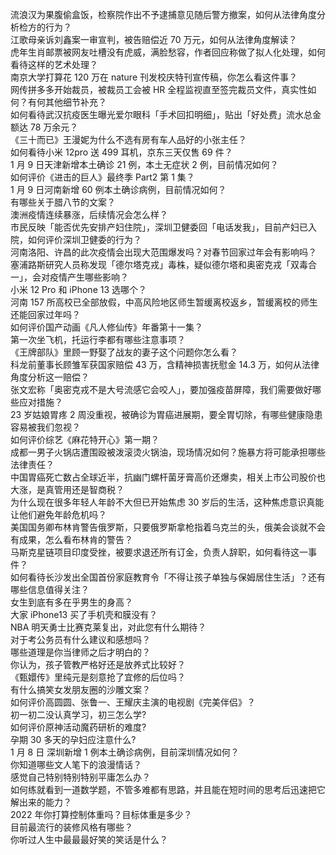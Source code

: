 流浪汉为果腹偷盒饭，检察院作出不予逮捕意见随后警方撤案，如何从法律角度分析检方的行为？  
江歌母亲诉刘鑫案一审宣判，被告赔偿近 70 万元，如何从法律角度解读？  
虎年生肖邮票被网友吐槽没有虎威，满脸愁容，作者回应称做了拟人化处理，如何看待这样的艺术处理？  
南京大学打算花 120 万在 nature 刊发校庆特刊宣传稿，你怎么看这件事？  
网传拼多多开始裁员，被裁员工会被 HR 全程监视直至签完裁员文件，真实性如何？有何其他细节补充？  
如何看待武汉抗疫医生曝光爱尔眼科「手术回扣明细」，贴出「好处费」流水总金额达 78 万余元？  
《三十而已》王漫妮为什么不选有房有车人品好的小张主任？  
如何看待小米 12pro 送 499 耳机，京东三天仅售 69 件？  
1 月 9 日天津新增本土确诊 21 例，本土无症状 2 例，目前情况如何？  
如何评价《进击的巨人》最终季 Part2 第 1 集？  
1 月 9 日河南新增 60 例本土确诊病例，目前情况如何？  
有哪些关于腊八节的文案？  
澳洲疫情连续暴涨，后续情况会怎么样？  
市民反映「能否优先安排产妇住院」，深圳卫健委回「电话发我」，目前产妇已入院，如何评价深圳卫健委的行为？  
河南洛阳、许昌的此次疫情会出现大范围爆发吗？对春节回家过年会有影响吗？  
塞浦路斯研究人员称发现「德尔塔克戎」毒株，疑似德尔塔和奥密克戎「双毒合一」，会对疫情产生哪些影响？  
小米 12 Pro 和 iPhone 13 选哪个？  
河南 157 所高校已全部放假，中高风险地区师生暂缓离校返乡，暂缓离校的师生还能回家过年吗？  
如何评价国产动画《凡人修仙传》年番第十一集？  
第一次坐飞机，托运行李都有哪些注意事项？  
《王牌部队》里顾一野娶了战友的妻子这个问题你怎么看？  
科龙前董事长顾雏军获国家赔偿 43 万，含精神损害抚慰金 14.3 万，如何从法律角度分析这一赔偿？  
张文宏称「奥密克戎不是大号流感它会咬人」，要加强疫苗屏障，我们需要做好哪些应对措施？  
23 岁姑娘胃疼 2 周没重视，被确诊为胃癌进展期，要全胃切除，有哪些健康隐患容易被我们忽视？  
如何评价综艺《麻花特开心》第一期？  
成都一男子火锅店遭围殴被泼滚烫火锅油，现场情况如何？施暴方将可能承担哪些法律责任？  
中国胃癌死亡数占全球近半，抗幽门螺杆菌牙膏高价还爆卖，相关上市公司股价也大涨，是真管用还是智商税？  
为什么现在很多年轻人年龄不大但已开始焦虑 30 岁后的生活，这种焦虑意识真能让他们避免年龄危机吗？  
美国国务卿布林肯警告俄罗斯，只要俄罗斯拿枪指着乌克兰的头，俄美会谈就不会有成果，怎么看布林肯的警告？  
马斯克星链项目印度受挫，被要求退还所有订金，负责人辞职，如何看待这一事件？  
如何看待长沙发出全国首份家庭教育令「不得让孩子单独与保姆居住生活」？还有哪些信息值得关注？  
女生到底有多在乎男生的身高？  
大家 iPhone13 买了手机壳和膜没有？  
NBA 明天勇士比赛克莱复出，对此您有什么期待？  
对于考公务员有什么建议和感想吗？  
哪些道理是你当律师之后才明白的？  
你认为，孩子管教严格好还是放养式比较好？  
《甄嬛传》里纯元是刻意抢了宜修的后位吗？  
有什么搞笑女发朋友圈的沙雕文案？  
如何评价高圆圆、张鲁一、王耀庆主演的电视剧《完美伴侣》？  
初一初二没认真学习，初三怎么学?  
如何评价原神活动魔药研析的难度?  
孕期 30 多天的孕妇应注意什么?  
1 月 8 日 深圳新增 1 例本土确诊病例，目前深圳情况如何？  
你知道哪些文人笔下的浪漫情话？  
感觉自己特别特别特别平庸怎么办？  
如何练就看到一道数学题，不管多难都有思路，并且能在短时间的思考后迅速把它解出来的能力？  
2022 年你打算控制体重吗？目标体重是多少？  
目前最流行的装修风格有哪些？  
你听过人生中最最最好笑的笑话是什么？  
